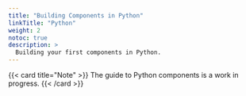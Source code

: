 ```yaml
---
title: "Building Components in Python"
linkTitle: "Python"
weight: 2
notoc: true
description: >
  Building your first components in Python.
---
```


{{< card title="Note" >}}
The guide to Python components is a work in progress.
{{< /card >}}
